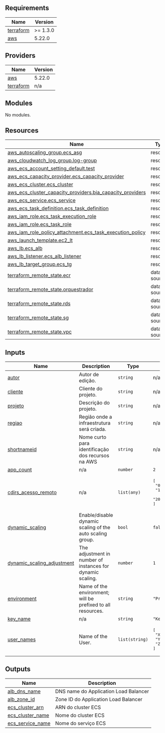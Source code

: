 <!-- BEGIN_TF_DOCS -->
<!-- END_TF_DOCS -->
<!-- BEGINNING OF PRE-COMMIT-TERRAFORM DOCS HOOK -->
## Requirements

| Name | Version |
|------|---------|
| <a name="requirement_terraform"></a> [terraform](#requirement\_terraform) | >= 1.3.0 |
| <a name="requirement_aws"></a> [aws](#requirement\_aws) | 5.22.0 |

## Providers

| Name | Version |
|------|---------|
| <a name="provider_aws"></a> [aws](#provider\_aws) | 5.22.0 |
| <a name="provider_terraform"></a> [terraform](#provider\_terraform) | n/a |

## Modules

No modules.

## Resources

| Name | Type |
|------|------|
| [aws_autoscaling_group.ecs_asg](https://registry.terraform.io/providers/hashicorp/aws/5.22.0/docs/resources/autoscaling_group) | resource |
| [aws_cloudwatch_log_group.log-group](https://registry.terraform.io/providers/hashicorp/aws/5.22.0/docs/resources/cloudwatch_log_group) | resource |
| [aws_ecs_account_setting_default.test](https://registry.terraform.io/providers/hashicorp/aws/5.22.0/docs/resources/ecs_account_setting_default) | resource |
| [aws_ecs_capacity_provider.ecs_capacity_provider](https://registry.terraform.io/providers/hashicorp/aws/5.22.0/docs/resources/ecs_capacity_provider) | resource |
| [aws_ecs_cluster.ecs_cluster](https://registry.terraform.io/providers/hashicorp/aws/5.22.0/docs/resources/ecs_cluster) | resource |
| [aws_ecs_cluster_capacity_providers.bia_capacity_providers](https://registry.terraform.io/providers/hashicorp/aws/5.22.0/docs/resources/ecs_cluster_capacity_providers) | resource |
| [aws_ecs_service.ecs_service](https://registry.terraform.io/providers/hashicorp/aws/5.22.0/docs/resources/ecs_service) | resource |
| [aws_ecs_task_definition.ecs_task_definition](https://registry.terraform.io/providers/hashicorp/aws/5.22.0/docs/resources/ecs_task_definition) | resource |
| [aws_iam_role.ecs_task_execution_role](https://registry.terraform.io/providers/hashicorp/aws/5.22.0/docs/resources/iam_role) | resource |
| [aws_iam_role.ecs_task_role](https://registry.terraform.io/providers/hashicorp/aws/5.22.0/docs/resources/iam_role) | resource |
| [aws_iam_role_policy_attachment.ecs_task_execution_policy](https://registry.terraform.io/providers/hashicorp/aws/5.22.0/docs/resources/iam_role_policy_attachment) | resource |
| [aws_launch_template.ec2_lt](https://registry.terraform.io/providers/hashicorp/aws/5.22.0/docs/resources/launch_template) | resource |
| [aws_lb.ecs_alb](https://registry.terraform.io/providers/hashicorp/aws/5.22.0/docs/resources/lb) | resource |
| [aws_lb_listener.ecs_alb_listener](https://registry.terraform.io/providers/hashicorp/aws/5.22.0/docs/resources/lb_listener) | resource |
| [aws_lb_target_group.ecs_tg](https://registry.terraform.io/providers/hashicorp/aws/5.22.0/docs/resources/lb_target_group) | resource |
| [terraform_remote_state.ecr](https://registry.terraform.io/providers/hashicorp/terraform/latest/docs/data-sources/remote_state) | data source |
| [terraform_remote_state.orquestrador](https://registry.terraform.io/providers/hashicorp/terraform/latest/docs/data-sources/remote_state) | data source |
| [terraform_remote_state.rds](https://registry.terraform.io/providers/hashicorp/terraform/latest/docs/data-sources/remote_state) | data source |
| [terraform_remote_state.sg](https://registry.terraform.io/providers/hashicorp/terraform/latest/docs/data-sources/remote_state) | data source |
| [terraform_remote_state.vpc](https://registry.terraform.io/providers/hashicorp/terraform/latest/docs/data-sources/remote_state) | data source |

## Inputs

| Name | Description | Type | Default | Required |
|------|-------------|------|---------|:--------:|
| <a name="input_autor"></a> [autor](#input\_autor) | Autor de edição. | `string` | n/a | yes |
| <a name="input_cliente"></a> [cliente](#input\_cliente) | Cliente do projeto. | `string` | n/a | yes |
| <a name="input_projeto"></a> [projeto](#input\_projeto) | Descrição do projeto. | `string` | n/a | yes |
| <a name="input_regiao"></a> [regiao](#input\_regiao) | Região onde a infraestrutura será criada. | `string` | n/a | yes |
| <a name="input_shortnameid"></a> [shortnameid](#input\_shortnameid) | Nome curto para identificação dos recursos na AWS | `string` | n/a | yes |
| <a name="input_app_count"></a> [app\_count](#input\_app\_count) | n/a | `number` | `2` | no |
| <a name="input_cdirs_acesso_remoto"></a> [cdirs\_acesso\_remoto](#input\_cdirs\_acesso\_remoto) | n/a | `list(any)` | <pre>[<br>  "0.0.0.0/0",<br>  "187.180.212.28/32",<br>  "200.181.118.98/32"<br>]</pre> | no |
| <a name="input_dynamic_scaling"></a> [dynamic\_scaling](#input\_dynamic\_scaling) | Enable/disable dynamic scaling of the auto scaling group. | `bool` | `false` | no |
| <a name="input_dynamic_scaling_adjustment"></a> [dynamic\_scaling\_adjustment](#input\_dynamic\_scaling\_adjustment) | The adjustment in number of instances for dynamic scaling. | `number` | `1` | no |
| <a name="input_environment"></a> [environment](#input\_environment) | Name of the environment; will be prefixed to all resources. | `string` | `"Projeto20"` | no |
| <a name="input_key_name"></a> [key\_name](#input\_key\_name) | n/a | `string` | `"KeyPar-072024"` | no |
| <a name="input_user_names"></a> [user\_names](#input\_user\_names) | Name of the User. | `list(string)` | <pre>[<br>  "XXX",<br>  "YYY",<br>  "ZZZ"<br>]</pre> | no |

## Outputs

| Name | Description |
|------|-------------|
| <a name="output_alb_dns_name"></a> [alb\_dns\_name](#output\_alb\_dns\_name) | DNS name do Application Load Balancer |
| <a name="output_alb_zone_id"></a> [alb\_zone\_id](#output\_alb\_zone\_id) | Zone ID do Application Load Balancer |
| <a name="output_ecs_cluster_arn"></a> [ecs\_cluster\_arn](#output\_ecs\_cluster\_arn) | ARN do cluster ECS |
| <a name="output_ecs_cluster_name"></a> [ecs\_cluster\_name](#output\_ecs\_cluster\_name) | Nome do cluster ECS |
| <a name="output_ecs_service_name"></a> [ecs\_service\_name](#output\_ecs\_service\_name) | Nome do serviço ECS |
<!-- END OF PRE-COMMIT-TERRAFORM DOCS HOOK -->
